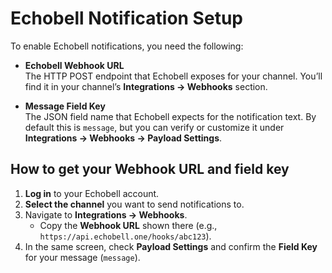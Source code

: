 # Echobell Notification Setup

To enable Echobell notifications, you need the following:

- **Echobell Webhook URL**  
  The HTTP POST endpoint that Echobell exposes for your channel. You’ll find it in your channel’s **Integrations → Webhooks** section.

- **Message Field Key**  
  The JSON field name that Echobell expects for the notification text. By default this is `message`, but you can verify or customize it under **Integrations → Webhooks → Payload Settings**.

## How to get your Webhook URL and field key

1. **Log in** to your Echobell account.  
2. **Select the channel** you want to send notifications to.  
3. Navigate to **Integrations → Webhooks**.  
   - Copy the **Webhook URL** shown there (e.g., `https://api.echobell.one/hooks/abc123`).  
4. In the same screen, check **Payload Settings** and confirm the **Field Key** for your message (`message`).  

